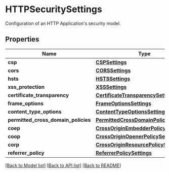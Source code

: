 # HTTPSecuritySettings

Configuration of an HTTP Application's security model.
## Properties
Name | Type | Description | Notes
------------ | ------------- | ------------- | -------------
**csp** | [**CSPSettings**](CSPSettings.md) |  | [optional] 
**cors** | [**CORSSettings**](CORSSettings.md) |  | [optional] 
**hsts** | [**HSTSSettings**](HSTSSettings.md) |  | [optional] 
**xss_protection** | [**XSSSettings**](XSSSettings.md) |  | [optional] 
**certificate_transparency** | [**CertificateTransparencySettings**](CertificateTransparencySettings.md) |  | [optional] 
**frame_options** | [**FrameOptionsSettings**](FrameOptionsSettings.md) |  | [optional] 
**content_type_options** | [**ContentTypeOptionsSettings**](ContentTypeOptionsSettings.md) |  | [optional] 
**permitted_cross_domain_policies** | [**PermittedCrossDomainPoliciesSettings**](PermittedCrossDomainPoliciesSettings.md) |  | [optional] 
**coep** | [**CrossOriginEmbedderPolicySettings**](CrossOriginEmbedderPolicySettings.md) |  | [optional] 
**coop** | [**CrossOriginOpenerPolicySettings**](CrossOriginOpenerPolicySettings.md) |  | [optional] 
**corp** | [**CrossOriginResourcePolicySettings**](CrossOriginResourcePolicySettings.md) |  | [optional] 
**referrer_policy** | [**ReferrerPolicySettings**](ReferrerPolicySettings.md) |  | [optional] 

[[Back to Model list]](../README.md#documentation-for-models) [[Back to API list]](../README.md#documentation-for-api-endpoints) [[Back to README]](../README.md)


